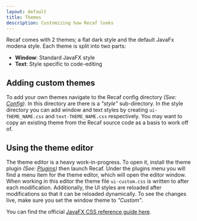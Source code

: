 ```yaml
---
layout: default
title: Themes
description: Customizing how Recaf looks
---
```


Recaf comes with 2 themes; a flat dark style and the default JavaFx modena style. Each theme is split into two parts:

- **Window**: Standard JavaFX style
- **Text**: Style specific to code-editing

## Adding custom themes

To add your own themes navigate to the Recaf config directory *(See: [Config](https://www.coley.software/Recaf/doc-intro-config.html))*. In this directory are there is a *"style"* sub-directory. In the style directory you can add window and text styles by creating `ui-THEME_NAME.css` and `text-THEME_NAME.css` respectively. You may want to copy an existing theme from the Recaf source code as a basis to work off of.

## Using the theme editor

The theme editor is a heavy work-in-progress. To open it, install the theme plugin *(See: [Plugins](adv-plugins.md))* then launch Recaf. Under the plugins menu you will find a menu item for the theme editor, which will open the editor window. When working in  this editor the theme file `ui-custom.css` is written to  after each modification. Additionally, the UI styles are reloaded after  modifications so that it can be reloaded dynamically. To see the changes live, make sure you set the window theme to *"Custom"*.

You can find the official [JavaFX CSS reference guide here](https://docs.oracle.com/javase/8/javafx/api/javafx/scene/doc-files/cssref.html).